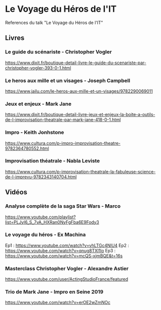 # Le Voyage du Héros de l'IT
References du talk "Le Voyage du Héros de l'IT"

## Livres

### Le guide du scénariste - Christopher Vogler
https://www.dixit.fr/boutique-detail-livre-le-guide-du-scenariste-par-christopher-vogler-393-0-1.html

### Le heros aux mille et un visages - Joseph Campbell
https://www.jailu.com/le-heros-aux-mille-et-un-visages/9782290069011

### Jeux et enjeux - Mark Jane
https://www.dixit.fr/boutique-detail-livre-jeux-et-enjeux-la-boite-a-outils-de-l-improvisation-theatrale-par-mark-jane-418-0-1.html

### Impro - Keith Jonhstone
https://www.cultura.com/p-impro-improvisation-theatre-9782364780552.html

### Improvisation théatrale - Nabla Leviste
https://www.cultura.com/p-improvisation-theatrale-la-fabuleuse-science-de-l-imprevu-9782343140704.html

## Vidéos

### Analyse complète de la saga Star Wars - Marco
https://www.youtube.com/playlist?list=PLJyl6_S_7vA_HXRan0NyFgFba6E9Fody3

### Le voyage du héros - Ex Machina
Ep1 : https://www.youtube.com/watch?v=vhLTGc4NlU4
Ep2 : https://www.youtube.com/watch?v=qnug8TXl1lo
Ep3 : https://www.youtube.com/watch?v=mcQS-xjmBQE&t=16s

### Masterclass Christopher Vogler - Alexandre Astier
https://www.youtube.com/user/ActingStudioFrance/featured

### Trio de Mark Jane - Impro en Seine 2019
https://www.youtube.com/watch?v=erOE2wZmNOc
